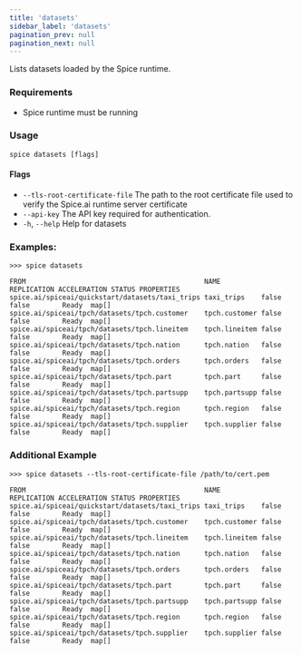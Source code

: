 ```yaml
---
title: 'datasets'
sidebar_label: 'datasets'
pagination_prev: null
pagination_next: null
---
```


Lists datasets loaded by the Spice runtime.

### Requirements

- Spice runtime must be running

### Usage

```shell
spice datasets [flags]
```

#### Flags

- `--tls-root-certificate-file` The path to the root certificate file used to verify the Spice.ai runtime server certificate
- `--api-key` The API key required for authentication.
- `-h`, `--help` Help for datasets

### Examples:

```shell
>>> spice datasets

FROM                                            NAME          REPLICATION ACCELERATION STATUS PROPERTIES
spice.ai/spiceai/quickstart/datasets/taxi_trips taxi_trips    false       false        Ready  map[]
spice.ai/spiceai/tpch/datasets/tpch.customer    tpch.customer false       false        Ready  map[]
spice.ai/spiceai/tpch/datasets/tpch.lineitem    tpch.lineitem false       false        Ready  map[]
spice.ai/spiceai/tpch/datasets/tpch.nation      tpch.nation   false       false        Ready  map[]
spice.ai/spiceai/tpch/datasets/tpch.orders      tpch.orders   false       false        Ready  map[]
spice.ai/spiceai/tpch/datasets/tpch.part        tpch.part     false       false        Ready  map[]
spice.ai/spiceai/tpch/datasets/tpch.partsupp    tpch.partsupp false       false        Ready  map[]
spice.ai/spiceai/tpch/datasets/tpch.region      tpch.region   false       false        Ready  map[]
spice.ai/spiceai/tpch/datasets/tpch.supplier    tpch.supplier false       false        Ready  map[]
```

### Additional Example

```shell
>>> spice datasets --tls-root-certificate-file /path/to/cert.pem

FROM                                            NAME          REPLICATION ACCELERATION STATUS PROPERTIES
spice.ai/spiceai/quickstart/datasets/taxi_trips taxi_trips    false       false        Ready  map[]
spice.ai/spiceai/tpch/datasets/tpch.customer    tpch.customer false       false        Ready  map[]
spice.ai/spiceai/tpch/datasets/tpch.lineitem    tpch.lineitem false       false        Ready  map[]
spice.ai/spiceai/tpch/datasets/tpch.nation      tpch.nation   false       false        Ready  map[]
spice.ai/spiceai/tpch/datasets/tpch.orders      tpch.orders   false       false        Ready  map[]
spice.ai/spiceai/tpch/datasets/tpch.part        tpch.part     false       false        Ready  map[]
spice.ai/spiceai/tpch/datasets/tpch.partsupp    tpch.partsupp false       false        Ready  map[]
spice.ai/spiceai/tpch/datasets/tpch.region      tpch.region   false       false        Ready  map[]
spice.ai/spiceai/tpch/datasets/tpch.supplier    tpch.supplier false       false        Ready  map[]
```
